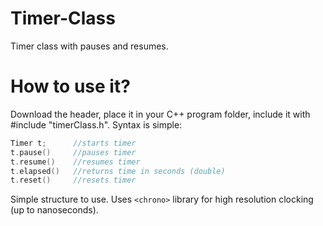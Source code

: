 # Timer-Class
Timer class with pauses and resumes.

# How to use it?
Download the header, place it in your C++ program folder, include it with #include "timerClass.h". Syntax is simple:

```cpp
Timer t;      //starts timer
t.pause()     //pauses timer
t.resume()    //resumes timer
t.elapsed()   //returns time in seconds (double)
t.reset()     //resets timer
```

Simple structure to use. Uses `<chrono>` library for high resolution clocking (up to nanoseconds).
